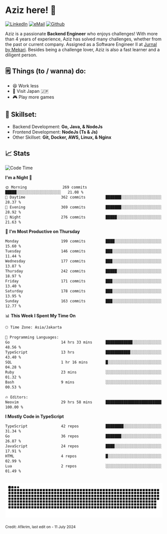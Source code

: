 # Aziz here! 👋

[![LinkedIn](https://img.shields.io/static/v1?message=afikrim&logo=linkedin&label=&color=0077B5&logoColor=white&labelColor=&style=for-the-badge)](https://www.linkedin.com/in/afikrim)
[![eMail](https://img.shields.io/static/v1?message=afikrim10@gmail.com&logo=gmail&label=&color=D14836&logoColor=white&labelColor=&style=for-the-badge)](mailto:afikrim10@gmail.com)
[![Github](https://komarev.com/ghpvc/?username=afikrim&label=Visitors&style=for-the-badge)](https://www.github.com/afikrim)

<!--Introduction-->
Aziz is a passionate **Backend Engineer** who enjoys challenges! With more than 4 years of experience, Aziz has solved many challenges, whether from the past or current company. Assigned as a Software Engineer II at [Jurnal by Mekari](https://jurnal.id). Besides being a challenge lover, Aziz is also a fast learner and a diligent person.

<!--Things TODO-->
## 🗒️ Things (to / wanna) do:

- 😆 Work less
- 🚀 Visit Japan 🇯🇵
- 🎮 Play more games

<!--Skillset-->
## 🏅 Skillset:

- Backend Development: **Go, Java, & NodeJs**
- Frontend Development: **NodeJs (Ts & Js)**
- Other Skillset: **Git, Docker, AWS, Linux, & Nginx**

## 📈 Stats  

<!--START_SECTION:waka-->
![Code Time](http://img.shields.io/badge/Code%20Time-1%2C852%20hrs%2019%20mins-blue)

**I'm a Night 🦉** 

```text
🌞 Morning                269 commits         █████░░░░░░░░░░░░░░░░░░░░   21.08 % 
🌆 Daytime                362 commits         ███████░░░░░░░░░░░░░░░░░░   28.37 % 
🌃 Evening                369 commits         ███████░░░░░░░░░░░░░░░░░░   28.92 % 
🌙 Night                  276 commits         █████░░░░░░░░░░░░░░░░░░░░   21.63 % 
```
📅 **I'm Most Productive on Thursday** 

```text
Monday                   199 commits         ████░░░░░░░░░░░░░░░░░░░░░   15.60 % 
Tuesday                  146 commits         ███░░░░░░░░░░░░░░░░░░░░░░   11.44 % 
Wednesday                177 commits         ███░░░░░░░░░░░░░░░░░░░░░░   13.87 % 
Thursday                 242 commits         █████░░░░░░░░░░░░░░░░░░░░   18.97 % 
Friday                   171 commits         ███░░░░░░░░░░░░░░░░░░░░░░   13.40 % 
Saturday                 178 commits         ███░░░░░░░░░░░░░░░░░░░░░░   13.95 % 
Sunday                   163 commits         ███░░░░░░░░░░░░░░░░░░░░░░   12.77 % 
```


📊 **This Week I Spent My Time On** 

```text
🕑︎ Time Zone: Asia/Jakarta

💬 Programming Languages: 
Go                       14 hrs 33 mins      ████████████░░░░░░░░░░░░░   48.56 % 
TypeScript               13 hrs              ███████████░░░░░░░░░░░░░░   43.40 % 
SQL                      1 hr 16 mins        █░░░░░░░░░░░░░░░░░░░░░░░░   04.28 % 
Ruby                     23 mins             ░░░░░░░░░░░░░░░░░░░░░░░░░   01.32 % 
Bash                     9 mins              ░░░░░░░░░░░░░░░░░░░░░░░░░   00.53 % 

🔥 Editors: 
Neovim                   29 hrs 58 mins      █████████████████████████   100.00 % 
```

**I Mostly Code in TypeScript** 

```text
TypeScript               42 repos            ████████░░░░░░░░░░░░░░░░░   31.34 % 
Go                       36 repos            ███████░░░░░░░░░░░░░░░░░░   26.87 % 
JavaScript               24 repos            ████░░░░░░░░░░░░░░░░░░░░░   17.91 % 
HTML                     4 repos             █░░░░░░░░░░░░░░░░░░░░░░░░   02.99 % 
Lua                      2 repos             ░░░░░░░░░░░░░░░░░░░░░░░░░   01.49 % 
```




<!--END_SECTION:waka-->


<br clear="both">

<div align="center">
  <img src="https://raw.githubusercontent.com/afikrim/afikrim/output/snake.svg" alt="Snake animation" />
</div>


<sub>Credit: Afikrim, last edit on - 11 July 2024</sub>
